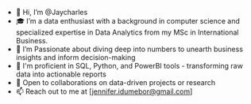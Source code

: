 - 👋 Hi, I’m @Jaycharles
- 🎓 I’m a data enthusiast with a background in computer science and specialized expertise in Data Analytics from my MSc in International Business.
- 👀 I’m Passionate about diving deep into numbers to unearth business insights and inform decision-making
- 🔧 I'm proficient in SQL, Python, and PowerBI tools - transforming raw data into actionable reports
- 💞️ Open to collaborations on data-driven projects or research
- 📫 Reach out to me at [jennifer.idumebor@gmail.com]

<!---
Jaycharle/Jaycharle is a ✨ special ✨ repository because its `README.md` (this file) appears on your GitHub profile.
You can click the Preview link to take a look at your changes.
--->
